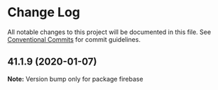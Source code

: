 # Change Log

All notable changes to this project will be documented in this file.
See [Conventional Commits](https://conventionalcommits.org) for commit guidelines.

## 41.1.9 (2020-01-07)

**Note:** Version bump only for package firebase
